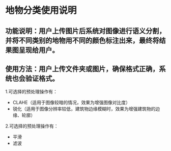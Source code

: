 # 地物分类使用说明
## 功能说明：用户上传图片后系统对图像进行语义分割，并将不同类别的地物用不同的颜色标注出来，最终将结果图呈现给用户。
## 使用方法：用户上传文件夹或图片，确保格式正确，系统也会验证格式。
1.可选择的预处理操作有：
 - CLAHE（适用于图像较暗的情况，效果为增强图像对比度）
 - 锐化（适用于图像分辨率较低，建筑物边缘模糊时，效果为增强建筑物的边缘、轮廓）

2.可选择的预处理操作有：
 - 平滑
 - 滤波
